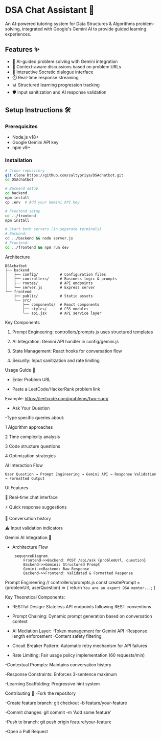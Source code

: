 # DSA Chat Assistant 🤖

An AI-powered tutoring system for Data Structures & Algorithms problem-solving, integrated with Google's Gemini AI to provide guided learning experiences.

## Features ✨

- 🧠 AI-guided problem solving with Gemini integration
- 🔗 Context-aware discussions based on problem URLs
- 💬 Interactive Socratic dialogue interface
- ⏱️ Real-time response streaming
- 📊 Structured learning progression tracking
- 🛡️ Input sanitization and AI response validation

## Setup Instructions 🛠️

### Prerequisites

- Node.js v18+
- Google Gemini API key
- npm v9+

### Installation

```bash
# Clone repository
git clone https://github.com/saltypriya/DSAchatbot.git
cd DSAchatbot

# Backend setup
cd backend
npm install
cp .env  # Add your Gemini API key

# Frontend setup
cd ../frontend
npm install

# Start both servers (in separate terminals)
# Backend:
cd ../backend && node server.js
# Frontend:
cd ../frontend && npm run dev
```
Architecture 

    DSAchatbot
    ├── backend
    │   ├── config/          # Configuration files
    │   ├── controllers/     # Business logic & prompts
    │   ├── routes/          # API endpoints
    │   └── server.js        # Express server
    └── frontend
        ├── public/          # Static assets
        └── src/
            ├── components/  # React components
            ├── styles/      # CSS modules
            └── api.jsx      # API service layer


Key Components

1. Prompt Engineering: controllers/prompts.js uses structured templates

2. AI Integration: Gemini API handler in config/gemini.js

3. State Management: React hooks for conversation flow

4. Security: Input sanitization and rate limiting

Usage Guide 🚀
- Enter Problem URL

- Paste a LeetCode/HackerRank problem link

Example: https://leetcode.com/problems/two-sum/

- Ask Your Question

-Type specific queries about:

 1 Algorithm approaches

 2 Time complexity analysis

 3 Code structure questions

 4 Optimization strategies

 AI Interaction Flow

    User Question → Prompt Engineering → Gemini API → Response Validation → Formatted Output

UI Features

💬 Real-time chat interface

⚡ Quick response suggestions

📜 Conversation history

⚠️ Input validation indicators

Gemini AI Integration 🧠
 - Architecture Flow

        sequenceDiagram
            Frontend->>Backend: POST /api/ask {problemUrl, question}
            Backend->>Gemini: Structured Prompt
            Gemini->>Backend: Raw Response
            Backend->>Frontend: Validated & Formatted Response

Prompt Engineering
// controllers/prompts.js
    const createPrompt = (problemUrl, userQuestion) => {
      return `You are an expert DSA mentor...`;
    }

Key Theoretical Components:

- RESTful Design: Stateless API endpoints following REST conventions

- Prompt Chaining: Dynamic prompt generation based on conversation context

- AI Mediation Layer:
   -Token management for Gemini API
   -Response length enforcement
   -Content safety filtering

- Circuit Breaker Pattern: Automatic retry mechanism for API failures

- Rate Limiting: Fair usage policy implementation (60 requests/min)
  
-Contextual Prompts: Maintains conversation history

-Response Constraints: Enforces 3-sentence maximum

-Learning Scaffolding: Progressive hint system

Contributing 🤝
-Fork the repository

-Create feature branch: git checkout -b feature/your-feature

-Commit changes: git commit -m 'Add some feature'

-Push to branch: git push origin feature/your-feature

-Open a Pull Request
